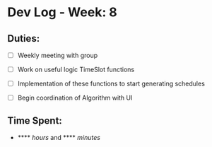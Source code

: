 # Dev Log - Week: 8
 
## Duties:
  - [ ] Weekly meeting with group
  - [ ] Work on useful logic TimeSlot functions 
  - [ ] Implementation of these functions to start generating schedules
  - [ ] Begin coordination of Algorithm with UI

 
## Time Spent: 
  * **** _hours_ and **** _minutes_
